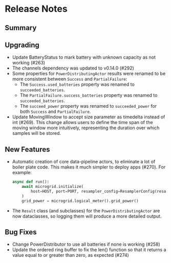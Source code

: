 # Release Notes

## Summary

<!-- Here goes a general summary of what this release is about -->

## Upgrading

* Update BatteryStatus to mark battery with unknown capacity as not working (#263)
* The channels dependency was updated to v0.14.0 (#292)
* Some properties for `PowerDistributingActor` results were renamed to be more consistent between `Success` and `PartialFailure`:
  * The `Success.used_batteries` property was renamed to `succeeded_batteries`.
  * The `PartialFailure.success_batteries` property was renamed to `succeeded_batteries`.
  * The `succeed_power` property was renamed to `succeeded_power` for both `Success` and `PartialFailure`.
* Update MovingWindow to accept size parameter as timedelta instead of int (#269).
  This change allows users to define the time span of the moving window more intuitively, representing the duration over which samples will be stored.

## New Features

* Automatic creation of core data-pipeline actors, to eliminate a lot
  of boiler plate code.  This makes it much simpler to deploy apps
  (#270).  For example:

  ``` python
  async def run():
      await microgrid.initialize(
          host=HOST, port=PORT, resampler_config=ResamplerConfig(resampling_period_s=1.0)
      )
      grid_power = microgrid.logical_meter().grid_power()
  ```

* The `Result` class (and subclasses) for the `PowerDistributingActor` are now dataclasses, so logging them will produce a more detailed output.

## Bug Fixes

* Change PowerDistributor to use all batteries if none is working (#258)
* Update the ordered ring buffer to fix the len() function so that it returns a value equal to or greater than zero, as expected (#274)
